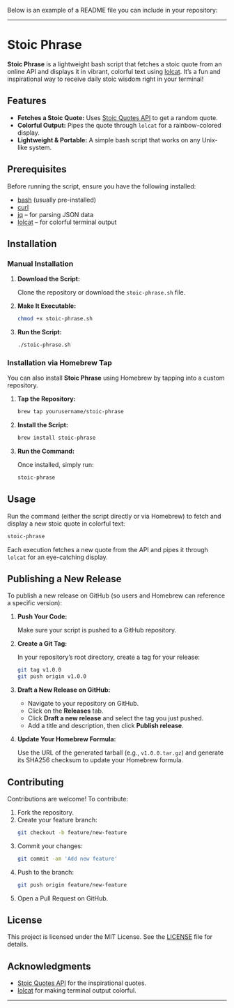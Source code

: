 Below is an example of a README file you can include in your repository:

---

# Stoic Phrase

**Stoic Phrase** is a lightweight bash script that fetches a stoic quote from an online API and displays it in vibrant, colorful text using [lolcat](https://github.com/busyloop/lolcat). It’s a fun and inspirational way to receive daily stoic wisdom right in your terminal!

## Features

- **Fetches a Stoic Quote:** Uses [Stoic Quotes API](https://stoic-quotes.com/api/quote) to get a random quote.
- **Colorful Output:** Pipes the quote through `lolcat` for a rainbow-colored display.
- **Lightweight & Portable:** A simple bash script that works on any Unix-like system.

## Prerequisites

Before running the script, ensure you have the following installed:

- [bash](https://www.gnu.org/software/bash/) (usually pre-installed)
- [curl](https://curl.se/)
- [jq](https://stedolan.github.io/jq/) – for parsing JSON data
- [lolcat](https://github.com/busyloop/lolcat) – for colorful terminal output

## Installation

### Manual Installation

1. **Download the Script:**

   Clone the repository or download the `stoic-phrase.sh` file.

2. **Make It Executable:**

   ```bash
   chmod +x stoic-phrase.sh
   ```

3. **Run the Script:**

   ```bash
   ./stoic-phrase.sh
   ```

### Installation via Homebrew Tap

You can also install **Stoic Phrase** using Homebrew by tapping into a custom repository.

1. **Tap the Repository:**

   ```bash
   brew tap yourusername/stoic-phrase
   ```

2. **Install the Script:**

   ```bash
   brew install stoic-phrase
   ```

3. **Run the Command:**

   Once installed, simply run:

   ```bash
   stoic-phrase
   ```

## Usage

Run the command (either the script directly or via Homebrew) to fetch and display a new stoic quote in colorful text:

```bash
stoic-phrase
```

Each execution fetches a new quote from the API and pipes it through `lolcat` for an eye-catching display.

## Publishing a New Release

To publish a new release on GitHub (so users and Homebrew can reference a specific version):

1. **Push Your Code:**

   Make sure your script is pushed to a GitHub repository.

2. **Create a Git Tag:**

   In your repository’s root directory, create a tag for your release:
   ```bash
   git tag v1.0.0
   git push origin v1.0.0
   ```

3. **Draft a New Release on GitHub:**

   - Navigate to your repository on GitHub.
   - Click on the **Releases** tab.
   - Click **Draft a new release** and select the tag you just pushed.
   - Add a title and description, then click **Publish release**.

4. **Update Your Homebrew Formula:**

   Use the URL of the generated tarball (e.g., `v1.0.0.tar.gz`) and generate its SHA256 checksum to update your Homebrew formula.

## Contributing

Contributions are welcome! To contribute:

1. Fork the repository.
2. Create your feature branch:
   ```bash
   git checkout -b feature/new-feature
   ```
3. Commit your changes:
   ```bash
   git commit -am 'Add new feature'
   ```
4. Push to the branch:
   ```bash
   git push origin feature/new-feature
   ```
5. Open a Pull Request on GitHub.

## License

This project is licensed under the MIT License. See the [LICENSE](LICENSE) file for details.

## Acknowledgments

- [Stoic Quotes API](https://stoic-quotes.com/api/quote) for the inspirational quotes.
- [lolcat](https://github.com/busyloop/lolcat) for making terminal output colorful.

---
